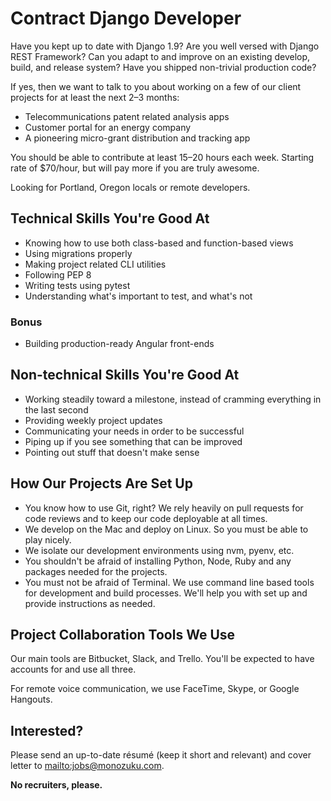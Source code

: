 <!--
Title: Contract Django Developer
Print Footer Left: %title
Print Footer Right: %page of %total ● %date, %time

-->

# Contract Django Developer

Have you kept up to date with Django 1.9? Are you well versed with Django REST Framework? Can you adapt to and improve on an existing develop, build, and release system? Have you shipped non-trivial production code?

If yes, then we want to talk to you about working on a few of our client projects for at least the next 2–3 months:

* Telecommunications patent related analysis apps
* Customer portal for an energy company
* A pioneering micro-grant distribution and tracking app

You should be able to contribute at least 15–20 hours each week. Starting rate of $70/hour, but will pay more if you are truly awesome.

Looking for Portland, Oregon locals or remote developers.

## Technical Skills You're Good At

* Knowing how to use both class-based and function-based views
* Using migrations properly
* Making project related CLI utilities
* Following PEP 8
* Writing tests using pytest
* Understanding what's important to test, and what's not

### Bonus

* Building production-ready Angular front-ends

## Non-technical Skills You're Good At

* Working steadily toward a milestone, instead of cramming everything in the last second
* Providing weekly project updates
* Communicating your needs in order to be successful
* Piping up if you see something that can be improved
* Pointing out stuff that doesn't make sense

## How Our Projects Are Set Up

* You know how to use Git, right? We rely heavily on pull requests for code reviews and to keep our code deployable at all times.
* We develop on the Mac and deploy on Linux. So you must be able to play nicely.
* We isolate our development environments using nvm, pyenv, etc.
* You shouldn't be afraid of installing Python, Node, Ruby and any packages needed for the projects.
* You must not be afraid of Terminal. We use command line based tools for development and build processes. We'll help you with set up and provide instructions as needed.

## Project Collaboration Tools We Use

Our main tools are Bitbucket, Slack, and Trello. You'll be expected to have
accounts for and use all three.

For remote voice communication, we use FaceTime, Skype, or Google Hangouts.

## Interested?

Please send an up-to-date résumé (keep it short and relevant) and cover letter to <mailto:jobs@monozuku.com>.

**No recruiters, please.**
